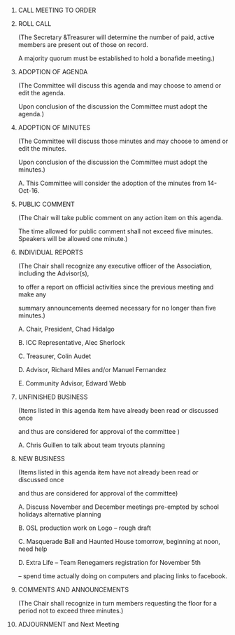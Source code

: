 1. CALL MEETING TO ORDER

2. ROLL CALL 

	(The Secretary &Treasurer will determine the number of paid, active members are present out of those on record.
	
	A majority quorum must be established to hold a bonafide meeting.)

3. ADOPTION OF AGENDA 

	(The Committee will discuss this agenda and may choose to amend or edit the agenda.
	
	Upon conclusion of the discussion the Committee must adopt the agenda.) 

4. ADOPTION OF MINUTES 

	(The Committee will discuss those minutes and may choose to amend or edit the minutes. 
	
	Upon conclusion of the discussion the Committee must adopt the minutes.)
	
	A. This Committee will consider the adoption of the minutes from 14-Oct-16.

5. PUBLIC COMMENT 

	(The Chair will take public comment on any action item on this agenda. 
	
	The time allowed for public comment shall not exceed five minutes. Speakers will be allowed one minute.)

6.	INDIVIDUAL REPORTS 

	(The Chair shall recognize any executive officer of the Association, including the Advisor(s), 
	
	to offer a report on official activities since the previous meeting and make any 
	
	summary announcements deemed necessary for no longer than five minutes.)
	
	A. Chair, President, Chad Hidalgo
	
	B. ICC Representative, Alec Sherlock
	
	C. Treasurer, Colin Audet
	
	D. Advisor, Richard Miles and/or Manuel Fernandez 
	
	E. Community Advisor, Edward Webb

7.	UNFINISHED BUSINESS 

	(Items listed in this agenda item have already been read or discussed once 
	
	and thus are considered for approval of the committee )
	
	A. Chris Guillen to talk about team tryouts planning

8. NEW BUSINESS 

	(Items listed in this agenda item have not already been read or discussed once 
	
	and thus are considered for approval of the committee) 
	
	A.	Discuss November and December meetings pre-empted by school holidays alternative planning
	
	B.	OSL production work on Logo – rough draft
	
	C.	Masquerade Ball and Haunted House tomorrow, beginning at noon, need help
	
	D.	Extra Life – Team Renegamers registration for November 5th 
	
	– spend time actually doing on computers and placing links to facebook.

9.	COMMENTS AND ANNOUNCEMENTS 

	(The Chair shall recognize in turn members requesting the floor for a period not to exceed three minutes.)

10. ADJOURNMENT and Next Meeting 
